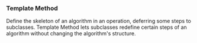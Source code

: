 ### Template Method

Define the skeleton of an algorithm in an operation, deferring some steps to subclasses. Template Method lets subclasses redefine certain steps of an algorithm without changing the algorithm's structure.

